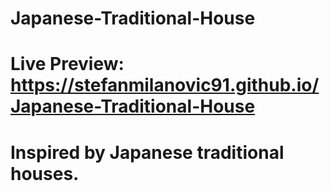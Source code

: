 # Japanese-Traditional-House
# Live Preview: https://stefanmilanovic91.github.io/Japanese-Traditional-House
# Inspired by Japanese traditional houses.
